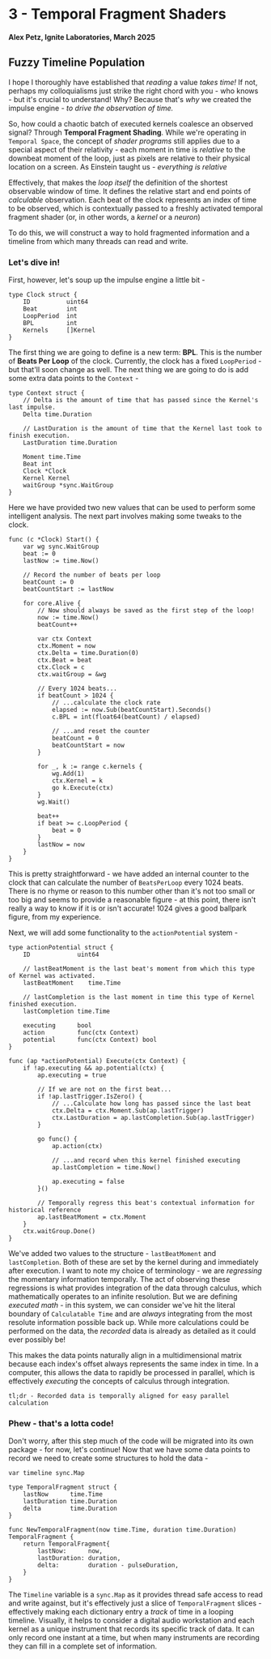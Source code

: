 # 3 - Temporal Fragment Shaders
#### Alex Petz, Ignite Laboratories, March 2025

## Fuzzy Timeline Population 
I hope I thoroughly have established that _reading_ a value _takes time!_  If not, perhaps my colloquialisms
just strike the right chord with you - who knows - but it's crucial to understand!  Why?  Because that's _why_
we created the impulse engine - _to drive the observation of time._

So, how could a chaotic batch of executed kernels coalesce an observed signal?  Through **Temporal Fragment Shading**.
While we're operating in `Temporal Space`, the concept of _shader programs_ still applies due to a special aspect of their
relativity - each moment in time is _relative_ to the downbeat moment of the loop, just as pixels are relative to their 
physical location on a screen.  As Einstein taught us - _everything is relative_

Effectively, that makes the _loop itself_ the definition of the shortest observable window of time.  It defines the relative
start and end points of _calculable_ observation.  Each beat of the clock represents an index of time to be observed, which
is contextually passed to a freshly activated temporal fragment shader (or, in other words, a _kernel_ or a _neuron_)

To do this, we will construct a way to hold fragmented information and a timeline from which many threads can read and write.

### Let's dive in!

First, however, let's soup up the impulse engine a little bit - 

    type Clock struct {
        ID          uint64
        Beat        int
        LoopPeriod  int
        BPL         int
        Kernels     []Kernel
    }

The first thing we are going to define is a new term: **BPL**.  This is the number of **Beats Per Loop** of the
clock.  Currently, the clock has a fixed `LoopPeriod` - but that'll soon change as well.  The next thing we are
going to do is add some extra data points to the `Context` -

    type Context struct {
	    // Delta is the amount of time that has passed since the Kernel's last impulse.
        Delta time.Duration

	    // LastDuration is the amount of time that the Kernel last took to finish execution.
        LastDuration time.Duration

        Moment time.Time
        Beat int
        Clock *Clock
        Kernel Kernel
        waitGroup *sync.WaitGroup
    }

Here we have provided two new values that can be used to perform some intelligent analysis.  The next part
involves making some tweaks to the clock.  

    func (c *Clock) Start() {
        var wg sync.WaitGroup
        beat := 0
        lastNow := time.Now()
    
        // Record the number of beats per loop
        beatCount := 0
        beatCountStart := lastNow
    
        for core.Alive {
            // Now should always be saved as the first step of the loop!
            now := time.Now()
            beatCount++
    
            var ctx Context
            ctx.Moment = now
            ctx.Delta = time.Duration(0)
            ctx.Beat = beat
            ctx.Clock = c
            ctx.waitGroup = &wg
    
            // Every 1024 beats...
            if beatCount > 1024 {
                // ...calculate the clock rate
                elapsed := now.Sub(beatCountStart).Seconds()
                c.BPL = int(float64(beatCount) / elapsed)
                
                // ...and reset the counter
                beatCount = 0
                beatCountStart = now
            }
    
            for _, k := range c.kernels {
                wg.Add(1)
                ctx.Kernel = k
                go k.Execute(ctx)
            }
            wg.Wait()
    
            beat++
            if beat >= c.LoopPeriod {
                beat = 0
            }
            lastNow = now
        }
    }

This is pretty straightforward - we have added an internal counter to the clock that can calculate the number
of `BeatsPerLoop` every 1024 beats.  There is no rhyme or reason to this number other than it's not too small
or too big and seems to provide a reasonable figure - at this point, there isn't really a way to know if it
is or isn't accurate!  1024 gives a good ballpark figure, from my experience.

Next, we will add some functionality to the `actionPotential` system -

    type actionPotential struct {
        ID             uint64
	
        // lastBeatMoment is the last beat's moment from which this type of Kernel was activated.
        lastBeatMoment    time.Time
        
        // lastCompletion is the last moment in time this type of Kernel finished execution.
        lastCompletion time.Time
        
        executing      bool
        action         func(ctx Context)
        potential      func(ctx Context) bool
    }

    func (ap *actionPotential) Execute(ctx Context) {
        if !ap.executing && ap.potential(ctx) {
            ap.executing = true
    
            // If we are not on the first beat...
            if !ap.lastTrigger.IsZero() {
                // ...Calculate how long has passed since the last beat
                ctx.Delta = ctx.Moment.Sub(ap.lastTrigger)
                ctx.LastDuration = ap.lastCompletion.Sub(ap.lastTrigger)
            }
    
            go func() {
                ap.action(ctx)
    
                // ...and record when this kernel finished executing
                ap.lastCompletion = time.Now()
    
                ap.executing = false
            }()
    
            // Temporally regress this beat's contextual information for historical reference
            ap.lastBeatMoment = ctx.Moment
        }
        ctx.waitGroup.Done()
    }

We've added two values to the structure - `lastBeatMoment` and `lastCompletion`.  Both of these are set
by the kernel during and immediately after execution.  I want to note my choice of terminology - we are
_regressing_ the momentary information temporally.  The act of observing these regressions is what provides
integration of the data through calculus, which mathematically operates to an infinite resolution.  But we
are defining *executed math* - in this system, we can consider we've hit the literal boundary of 
`Calculatable Time` and are _always_ integrating from the most resolute information possible back up. While
more calculations could be performed on the data, the *recorded* data is already as detailed as it could ever 
possibly be!

This makes the data points naturally align in a multidimensional matrix because each index's offset always 
represents the same index in time.  In a computer, this allows the data to rapidly be processed in parallel,
which is effectively _executing_ the concepts of calculus through integration.

    tl;dr - Recorded data is temporally aligned for easy parallel calculation

### Phew - that's a lotta code!
Don't worry, after this step much of the code will be migrated into its own package - for now, let's
continue!  Now that we have some data points to record we need to create some structures to hold the data -

    var timeline sync.Map
    
    type TemporalFragment struct {
        lastNow      time.Time
        lastDuration time.Duration
        delta        time.Duration
    }
    
    func NewTemporalFragment(now time.Time, duration time.Duration) TemporalFragment {
        return TemporalFragment{
            lastNow:      now,
            lastDuration: duration,
            delta:        duration - pulseDuration,
        }
    }

The `Timeline` variable is a `sync.Map` as it provides thread safe access to read and write against, but 
it's effectively just a slice of `TemporalFragment` slices - effectively making each dictionary entry
a _track_ of time in a looping timeline.  Visually, it helps to consider a digital audio workstation and
each kernel as a unique instrument that records its specific track of data.  It can only record one instant
at a time, but when many instruments are recording they can fill in a complete set of information.